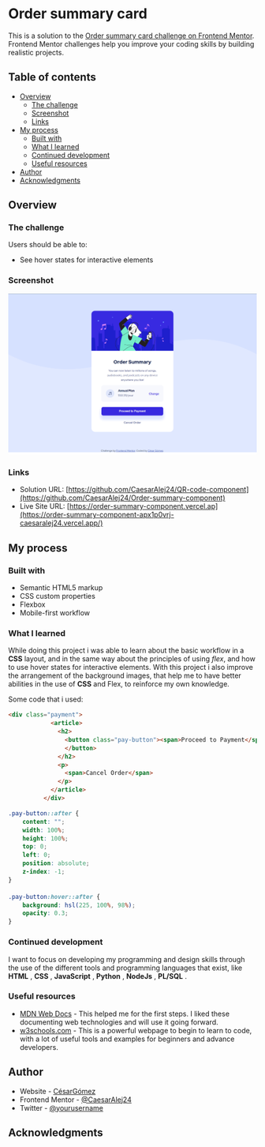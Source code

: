 # Order summary card

This is a solution to the [Order summary card challenge on Frontend Mentor](https://www.frontendmentor.io/challenges/order-summary-component-QlPmajDUj). Frontend Mentor challenges help you improve your coding skills by building realistic projects. 

## Table of contents

- [Overview](#overview)
  - [The challenge](#the-challenge)
  - [Screenshot](#screenshot)
  - [Links](#links)
- [My process](#my-process)
  - [Built with](#built-with)
  - [What I learned](#what-i-learned)
  - [Continued development](#continued-development)
  - [Useful resources](#useful-resources)
- [Author](#author)
- [Acknowledgments](#acknowledgments)


## Overview

### The challenge

Users should be able to:

- See hover states for interactive elements

### Screenshot

![Order summary card](images/Screenshot.png)

### Links

- Solution URL: [https://github.com/CaesarAlej24/QR-code-component](https://github.com/CaesarAlej24/Order-summary-component)
- Live Site URL: [https://order-summary-component.vercel.ap](https://order-summary-component-apx1p0vrj-caesaralej24.vercel.app/)


## My process

### Built with

- Semantic HTML5 markup
- CSS custom properties
- Flexbox
- Mobile-first workflow


### What I learned

While doing this project i was able to learn about the basic workflow in a **CSS** layout, and in the same way about the principles of using *flex*, and how to use hover states for interactive elements. With this project i also improve the arrangement of the background images, that help me to have better abilities in the use of **CSS** and Flex, to reinforce my own knowledge.

Some code that i used:

```html
<div class="payment">
            <article>
              <h2>
                <button class="pay-button"><span>Proceed to Payment</span>
                </button>
              </h2>
              <p>
                <span>Cancel Order</span>
              </p>
            </article>
          </div>
```
```css
.pay-button::after {
    content: "";
    width: 100%;
    height: 100%;
    top: 0;
    left: 0;
    position: absolute;
    z-index: -1;
}

.pay-button:hover::after {
    background: hsl(225, 100%, 98%);
    opacity: 0.3;
}
```

### Continued development

I want to focus on developing my programming and design skills through the use of the different tools and programming languages that exist, like **HTML** , **CSS** , **JavaScript** , **Python** , **NodeJs** , **PL/SQL** .

### Useful resources

- [MDN Web Docs](https://developer.mozilla.org) - This helped me for the first steps. I liked these documenting web technologies and will use it going forward.
- [w3schools.com](https://www.w3schools.com/) - This is a powerful webpage to begin to learn to code, with a lot of useful tools and examples for beginners and advance developers.

## Author

- Website - [CésarGómez](https://www.your-site.com)
- Frontend Mentor - [@CaesarAlej24](https://www.frontendmentor.io/profile/CaesarAlej24)
- Twitter - [@yourusername](https://www.twitter.com/yourusername)

## Acknowledgments
 

